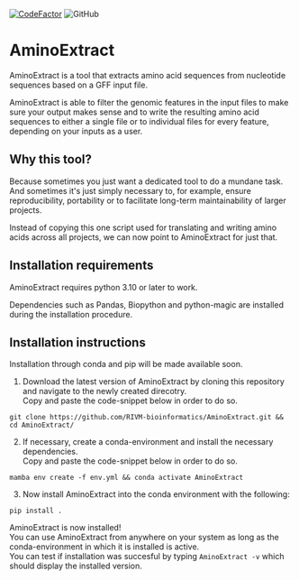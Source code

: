 [![CodeFactor](https://www.codefactor.io/repository/github/rivm-bioinformatics/aminoextract/badge)](https://www.codefactor.io/repository/github/rivm-bioinformatics/aminoextract)
![GitHub](https://img.shields.io/github/license/RIVM-bioinformatics/AminoExtract)  

# AminoExtract

AminoExtract is a tool that extracts amino acid sequences from nucleotide sequences based on a GFF input file.

AminoExtract is able to filter the genomic features in the input files to make sure your output makes sense and to write the resulting amino acid sequences to either a single file or to individual files for every feature, depending on your inputs as a user.

## Why this tool?
Because sometimes you just want a dedicated tool to do a mundane task. And sometimes it's just simply necessary to, for example, ensure reproducibility, portability or to facilitate long-term maintainability of larger projects.

Instead of copying this one script used for translating and writing amino acids across all projects, we can now point to AminoExtract for just that.

## Installation requirements

AminoExtract requires python 3.10 or later to work.  

Dependencies such as Pandas, Biopython and python-magic are installed during the installation procedure.

## Installation instructions

Installation through conda and pip will be made available soon.

1. Download the latest version of AminoExtract by cloning this repository and navigate to the newly created direcotry.  
Copy and paste the code-snippet below in order to do so.  
```
git clone https://github.com/RIVM-bioinformatics/AminoExtract.git && cd AminoExtract/
```

2. If necessary, create a conda-environment and install the necessary dependencies.  
Copy and paste the code-snippet below in order to do so.  
```
mamba env create -f env.yml && conda activate AminoExtract
```

3. Now install AminoExtract into the conda environment with the following:  
```
pip install .
```

AminoExtract is now installed!  
You can use AminoExtract from anywhere on your system as long as the conda-environment in which it is installed is active.  
You can test if installation was succesful by typing `AminoExtract -v` which should display the installed version.